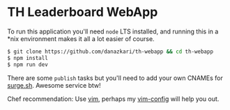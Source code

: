 # TH Leaderboard WebApp

To run this application you'll need `node` LTS installed, and running this in a *nix environment makes it all a lot easier of course.

```bash
$ git clone https://github.com/danazkari/th-webapp && cd th-webapp
$ npm install
$ npm run dev
```

There are some `publish` tasks but you'll need to add your own CNAMEs for [surge.sh][1]. Awesome service btw!

Chef recommendation: Use [vim][2], perhaps my [vim-config][3] will help you out.

[1]: https://surge.sh/
[2]: http://www.vim.org/
[3]: https://github.com/danazkari/vim-config
